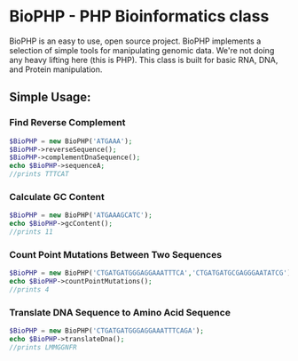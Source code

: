 # BioPHP - PHP Bioinformatics class
BioPHP is an easy to use, open source project. BioPHP implements a selection of simple tools for manipulating genomic data. We're not doing any heavy lifting here (this is PHP). This class is built for basic RNA, DNA, and Protein manipulation. 

## Simple Usage:

### Find Reverse Complement
```php
$BioPHP = new BioPHP('ATGAAA');
$BioPHP->reverseSequence();
$BioPHP->complementDnaSequence();
echo $BioPHP->sequenceA;
//prints TTTCAT
```

### Calculate GC Content
```php
$BioPHP = new BioPHP('ATGAAAGCATC');
echo $BioPHP->gcContent();
//prints 11
```

### Count Point Mutations Between Two Sequences
```php
$BioPHP = new BioPHP('CTGATGATGGGAGGAAATTTCA','CTGATGATGCGAGGGAATATCG');
echo $BioPHP->countPointMutations();
//prints 4
```

### Translate DNA Sequence to Amino Acid Sequence
```php
$BioPHP = new BioPHP('CTGATGATGGGAGGAAATTTCAGA');
echo $BioPHP->translateDna();
//prints LMMGGNFR
```
